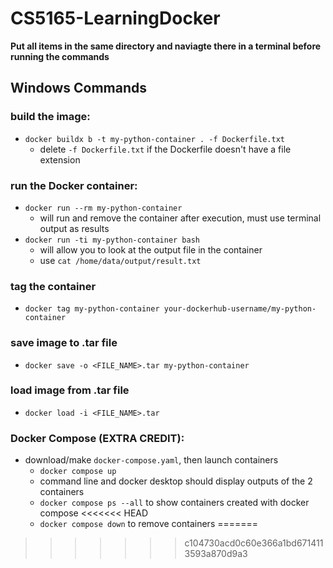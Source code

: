 # CS5165-LearningDocker

**Put all items in the same directory and naviagte there in a terminal before running the commands**

## Windows Commands

### build the image:
- `docker buildx b -t my-python-container . -f Dockerfile.txt`
  - delete `-f Dockerfile.txt` if the Dockerfile doesn't have a file extension
 
### run the Docker container:
- `docker run --rm my-python-container`
  - will run and remove the container after execution, must use terminal output as results
- `docker run -ti my-python-container bash`
  - will allow you to look at the output file in the container
  - use `cat /home/data/output/result.txt`

### tag the container
- `docker tag my-python-container your-dockerhub-username/my-python-container`
 
### save image to .tar file
- `docker save -o <FILE_NAME>.tar my-python-container`
 
### load image from .tar file
- `docker load -i <FILE_NAME>.tar`

### Docker Compose (EXTRA CREDIT):
- download/make `docker-compose.yaml`, then launch containers
  - `docker compose up`
  - command line and docker desktop should display outputs of the 2 containers
  - `docker compose ps --all` to show containers created with docker compose
<<<<<<< HEAD
  - `docker compose down` to remove containers
=======
>>>>>>> c104730acd0c60e366a1bd6714113593a870d9a3
